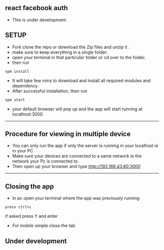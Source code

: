 ## react facebook auth

- This is under development.

## SETUP

- Fork clone the repo or download the Zip files and unzip it .
- make sure to keep everything in a single folder.
- open your terminal in that particular folder or cd over to the folder.
- then run
```
npm install
````
- It will take few mins to download and install all required modules and dependency.
- After successful installation, then run  
```
npm start
```
- your default browser will pop up and the app will start running at localhost:3000.
---


## Procedure for viewing in multiple device

- You can only run the app if only the server is running in your localhost ie in your PC
- Make sure your devices are connected to a same network ie the network your Pc is connected to.
- Then open up your browser and type _http://192.168.43.80:3000_

---
## Closing the app
- In pc open your terminal where the app was previously running
```
press ctrl+c
```
if asked press Y and enter

- For mobile simple close the tab

## __Under development__
